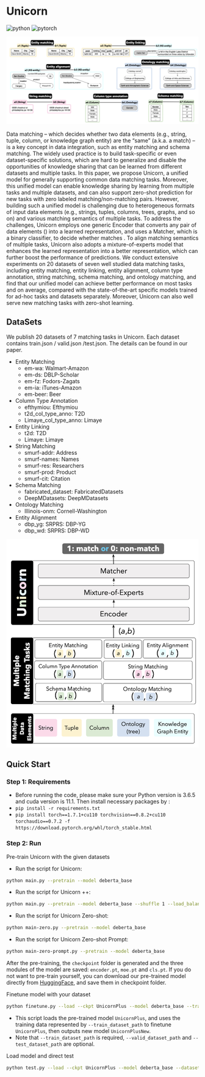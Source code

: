 # Unicorn

![python](https://img.shields.io/badge/python-3.6.5-blue)
![pytorch](https://img.shields.io/badge/pytorch-1.7.1-brightgreen)

<img src="figs/matching-tasks.png" width="820" />

Data matching – which decides whether two data elements (e.g., string, tuple, column, or knowledge graph entity) are the “same” (a.k.a. a match) – is a key concept in data integration, such as entity matching and schema matching. The widely used practice is to build task-specific or even dataset-specific solutions, which are hard to generalize and disable the opportunities of knowledge sharing that can be learned from different datasets and multiple tasks. 
In this paper, we propose Unicorn, a unified model for generally supporting common data matching tasks. Moreover, this unified model can enable knowledge sharing by learning from multiple tasks and multiple datasets, and can also support zero-shot prediction for new tasks with zero labeled matching/non-matching pairs. However, building such a unified model is challenging due to heterogeneous formats of input data elements (e.g., strings, tuples, columns, trees, graphs, and so on) and various matching semantics of multiple tasks. To address the challenges, Unicorn employs one generic Encoder that converts any pair of data elements () into a learned representation, and uses a Matcher, which is a binary classifier, to decide whether matches . To align matching semantics of multiple tasks, Unicorn also adopts a mixture-of-experts model that enhances the learned representation into a better representation, which can further boost the performance of predictions. We conduct extensive experiments on 20 datasets of seven well studied data matching tasks, including entity matching, entity linking, entity alignment, column type annotation, string matching, schema matching, and ontology matching, and find that our unified model can achieve better performance on most tasks and on average, compared with the state-of-the-art specific models trained for ad-hoc tasks and datasets separately. Moreover, Unicorn can also well serve new matching tasks with zero-shot learning. 


## DataSets
We publish 20 datasets of 7 matching tasks in Unicorn.
Each dataset contains train.json / valid.json /test.json. The details can be found in our paper.

- Entity Matching
    - em-wa: Walmart-Amazon
    - em-ds: DBLP-Scholar
    - em-fz: Fodors-Zagats
    - em-ia: iTunes-Amazon
    - em-beer: Beer
- Column Type Annotation
    - efthymiou: Efthymiou
    - t2d_col_type_anno: T2D
    - Limaye_col_type_anno: Limaye
- Entity Linking
    - t2d: T2D
    - Limaye: Limaye
- String Matching
    - smurf-addr: Address
    - smurf-names: Names
    - smurf-res: Researchers
    - smurf-prod: Product
    - smurf-cit: Citation
- Schema Matching
    - fabricated_dataset: FabricatedDatasets
    - DeepMDatasets: DeepMDatasets
- Ontology Matching
    - Illinois-onm: Cornell-Washington
- Entity Alignment
    - dbp_yg: SRPRS: DBP-YG
    - dbp_wd: SRPRS: DBP-WD

<img src="figs/framework.png" width="620" />


## Quick Start
### Step 1: Requirements
- Before running the code, please make sure your Python version is 3.6.5 and cuda version is 11.1. Then install necessary packages by :
- `pip install -r requirements.txt`
- `pip install torch==1.7.1+cu110 torchvision==0.8.2+cu110 torchaudio==0.7.2 -f https://download.pytorch.org/whl/torch_stable.html`

### Step 2: Run

Pre-train Unicorn with the given datasets
-  Run the script for Unicorn:
```bash
python main.py --pretrain --model deberta_base
```

- Run the script for Unicorn ++:
```bash
python main.py --pretrain --model deberta_base --shuffle 1 --load_balance 1
```

- Run the script for Unicorn Zero-shot:
```bash
python main-zero.py --pretrain --model deberta_base
```

- Run the script for Unicorn Zero-shot Prompt:
```bash
python main-zero-prompt.py --pretrain --model deberta_base
```

After the pre-training, the `checkpoint` folder is generated and the three modules of the model are saved: `encoder.pt`, `moe.pt` and `cls.pt`. If you do not want to pre-train yourself, you can download our pre-trained model directly from [HuggingFace](https://huggingface.co/RUC-DataLab/unicorn-plus-v1), and save them in checkpoint folder.


Finetune model with your dataset

```bash
python finetune.py --load --ckpt UnicornPlus --model deberta_base --train_dataset_path "train_file_path1.json train_file_path2.json ..." --valid_dataset_path "valid_file_path1.json valid_file_path2.json ..." --test_dataset_path "test_file_path1.json test_file_path2.json ..." --modelname UnicornPlusNew
```

- This script loads the pre-trained model `UnicornPlus`, and uses the training data represented by `--train_dataset_path` to finetune `UnicornPlus`, then outputs new model `UnicornPlusNew`.
- Note that `--train_dataset_path` is required, `--valid_dataset_path` and `--test_dataset_path` are optional.

Load model and direct test

```bash
python test.py --load --ckpt UnicornPlus --model deberta_base --dataset_path "test_file_path1.json test_file_path2.json ..."
```
